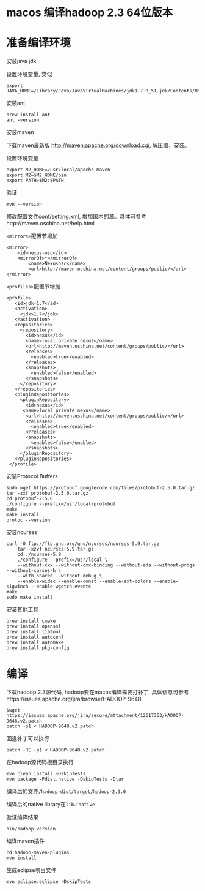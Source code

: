 macos 编译hadoop 2.3 64位版本
==


准备编译环境
===

安装java jdk

设置环境变量, 类似
	
```
export JAVA_HOME=/Library/Java/JavaVirtualMachines/jdk1.7.0_51.jdk/Contents/Home
```

安装ant 

```
brew install ant
ant -version
```

安装maven

下载maven最新版 http://maven.apache.org/download.cgi, 解压缩，安装。  

设置环境变量  
	
```
export M2_HOME=/usr/local/apache-maven
export M2=$M2_HOME/bin
export PATH=$M2:$PATH
```

验证

```	
mvn --version
```

修改配置文件conf/setting.xml, 增加国内的源。具体可参考http://maven.oschina.net/help.html  

`<mirrors>`配置节增加  

```
<mirror>
  	<id>nexus-osc</id>
  	<mirrorOf>*</mirrorOf>
		<name>Nexusosc</name>
		<url>http://maven.oschina.net/content/groups/public/</url>
</mirror>
```

`<profiles>`配置节增加

```
<profile>
   <id>jdk-1.7</id>
   <activation>
     <jdk>1.7</jdk>
   </activation>
   <repositories>
     <repository>
       <id>nexus</id>
       <name>local private nexus</name>
       <url>http://maven.oschina.net/content/groups/public/</url>
       <releases>
         <enabled>true</enabled>
       </releases>
       <snapshots>
         <enabled>false</enabled>
       </snapshots>
     </repository>
   </repositories>
   <pluginRepositories>
     <pluginRepository>
       <id>nexus</id>
      <name>local private nexus</name>
       <url>http://maven.oschina.net/content/groups/public/</url>
       <releases>
         <enabled>true</enabled>
       </releases>
       <snapshots>
         <enabled>false</enabled>
       </snapshots>
     </pluginRepository>
   </pluginRepositories>
 </profile>
```

安装Protocol Buffers

```
sudo wget https://protobuf.googlecode.com/files/protobuf-2.5.0.tar.gz
tar -zxf protobuf-2.5.0.tar.gz
cd protobuf-2.5.0
./configure --prefix=/usr/local/protobuf
make
make install
protoc --version
```

安装ncurses

```
curl -O ftp://ftp.gnu.org/gnu/ncurses/ncurses-5.9.tar.gz
	tar -xzvf ncurses-5.9.tar.gz
	cd ./ncurses-5.9
	./configure --prefix=/usr/local \
  	--without-cxx --without-cxx-binding --without-ada --without-progs --without-curses-h \
  	--with-shared --without-debug \
  	--enable-widec --enable-const --enable-ext-colors --enable-sigwinch --enable-wgetch-events 
make
sudo make install
```

安装其他工具

```
brew install cmake
brew install openssl
brew install libtool
brew install autoconf
brew install automake
brew install pkg-config
```

编译
===

下载hadoop 2.3源代码, hadoop要在macos编译需要打补丁, 具体信息可参考https://issues.apache.org/jira/browse/HADOOP-9648

```
$wget https://issues.apache.org/jira/secure/attachment/12617363/HADOOP-9648.v2.patch
patch -p1 < HADOOP-9648.v2.patch
```

回退补丁可以执行

```
patch -RE -p1 < HADOOP-9648.v2.patch
```


在hadoop源代码根目录执行

```
mvn clean install –DskipTests
mvn package -Pdist,native -DskipTests -Dtar
```

编译后的文件`/hadoop-dist/target/hadoop-2.3.0`

编译后的native library在`lib／native`

验证编译结果

```
bin/hadoop version
```

编译maven插件  

```
cd hadoop-maven-plugins
mvn install
```

生成eclipse项目文件  

```
mvn eclipse:eclipse -DskipTests
```






